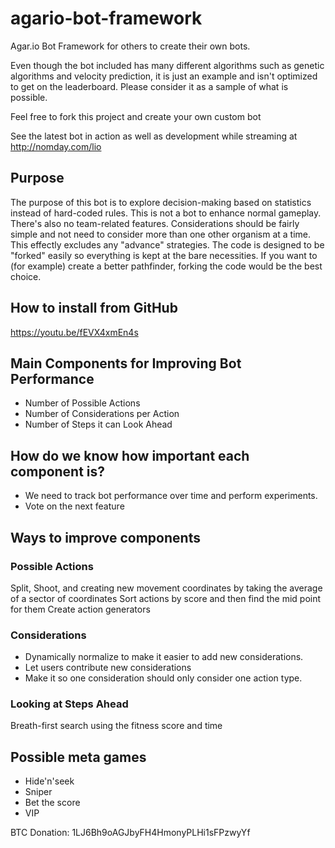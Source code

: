 # agario-bot-framework
Agar.io Bot Framework for others to create their own bots.

Even though the bot included has many different algorithms such
as genetic algorithms and velocity prediction, it is just
an example and isn't optimized to get on the leaderboard.
Please consider it as a sample of what is possible.

Feel free to fork this project and create your own custom bot

See the latest bot in action as well as development while streaming at
http://nomday.com/lio

## Purpose
The purpose of this bot is to explore decision-making based on statistics instead of
hard-coded rules.  This is not a bot to enhance normal gameplay.  There's also no team-related features.  Considerations should be fairly simple and not need to consider more than one other organism at a time.  This effectly excludes any "advance" strategies.  The code is designed to be
"forked" easily so everything is kept at the bare necessities.  If you want to (for example)
create a better pathfinder, forking the code would be the best choice.

## How to install from GitHub
https://youtu.be/fEVX4xmEn4s

## Main Components for Improving Bot Performance
* Number of Possible Actions
* Number of Considerations per Action
* Number of Steps it can Look Ahead

## How do we know how important each component is?

* We need to track bot performance over time and perform experiments.
* Vote on the next feature

## Ways to improve components
### Possible Actions
Split, Shoot, and creating new movement coordinates by taking the average of a sector of coordinates
Sort actions by score and then find the mid point for them
Create action generators

### Considerations
* Dynamically normalize to make it easier to add new considerations.
* Let users contribute new considerations
* Make it so one consideration should only consider one action type.

### Looking at Steps Ahead
Breath-first search using the fitness score and time

## Possible meta games
* Hide'n'seek
* Sniper
* Bet the score
* VIP

BTC Donation: 1LJ6Bh9oAGJbyFH4HmonyPLHi1sFPzwyYf
